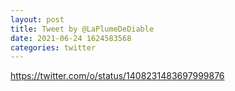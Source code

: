 ```yaml
--- 
layout: post 
title: Tweet by @LaPlumeDeDiable 
date: 2021-06-24 1624583568 
categories: twitter 
--- 
```

https://twitter.com/o/status/1408231483697999876